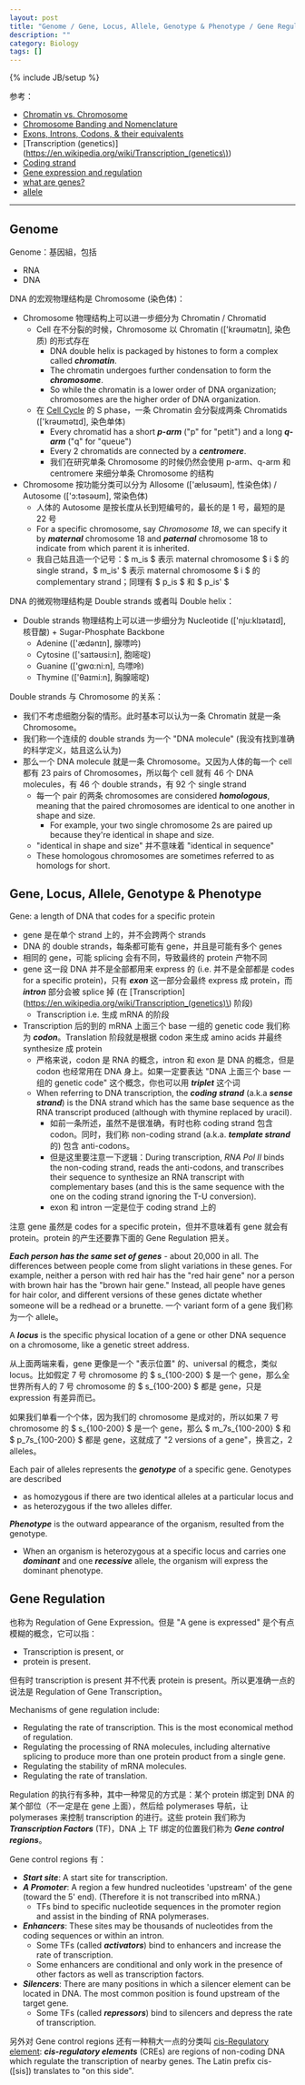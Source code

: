 ```yaml
---
layout: post
title: "Genome / Gene, Locus, Allele, Genotype & Phenotype / Gene Regulation"
description: ""
category: Biology
tags: []
---
```

{% include JB/setup %}

参考：

- [Chromatin vs. Chromosome](http://www.diffen.com/difference/Chromatin_vs_Chromosome)
- [Chromosome Banding and Nomenclature](http://www.ncbi.nlm.nih.gov/Class/MLACourse/Original8Hour/Genetics/chrombanding.html)
- [Exons, Introns, Codons, & their equivalents](http://www.mun.ca/biology/scarr/Exons_Introns_Codons.html)
- [Transcription (genetics)](https://en.wikipedia.org/wiki/Transcription_(genetics\))
- [Coding strand](https://en.wikipedia.org/wiki/Coding_strand)
- [Gene expression and regulation](http://www2.le.ac.uk/departments/genetics/vgec/schoolscolleges/topics/geneexpression-regulation)
- [what are genes?](https://www.23andme.com/gen101/genes/)
- [allele](http://www.nature.com/scitable/definition/allele-48)

-----

## Genome

Genome：基因組，包括

- RNA
- DNA

DNA 的宏观物理结构是 Chromosome (染色体)：

- Chromosome 物理结构上可以进一步细分为 Chromatin / Chromatid
	- Cell 在不分裂的时候，Chromosome 以 Chromatin (['krəʊmətɪn], 染色质) 的形式存在
		- DNA double helix is packaged by histones to form a complex called _**chromatin**_.
		- The chromatin undergoes further condensation to form the _**chromosome**_.
		- So while the chromatin is a lower order of DNA organization; chromosomes are the higher order of DNA organization.
	- 在 [Cell Cycle](/biology/2015/07/29/cell-cycle) 的 S phase，一条 Chromatin 会分裂成两条 Chromatids (['krəʊmətɪd], 染色单体)
		- Every chromatid has a short _**p-arm**_ ("p" for "petit") and a long _**q-arm**_ ("q" for "queue")
		- Every 2 chromatids are connected by a _**centromere**_.
		- 我们在研究单条 Chromosome 的时候仍然会使用 p-arm、q-arm 和 centromere 来细分单条 Chromosome 的结构
- Chromosome 按功能分类可以分为 Allosome (['ælʊsəʊm], 性染色体) / Autosome (['ɔ:təsəʊm], 常染色体)
	- 人体的 Autosome 是按长度从长到短编号的，最长的是 1 号，最短的是 22 号
	- For a specific chromosome, say _Chromosome 18_, we can specify it by _**maternal**_ chromosome 18 and _**paternal**_ chromosome 18 to indicate from which parent it is inherited.
	- 我自己姑且造一个记号：$ m_is $ 表示 maternal chromosome $ i $ 的 single strand，$ m_is' $ 表示 maternal chromosome $ i $ 的 complementary strand；同理有 $ p_is $ 和 $ p_is' $

DNA 的微观物理结构是 Double strands 或者叫 Double helix：

- Double strands 物理结构上可以进一步细分为 Nucleotide (['nju:klɪətaɪd], 核苷酸) + Sugar-Phosphate Backbone
	- Adenine (['ædənɪn], 腺嘌吟)
	- Cytosine (['saɪtəʊsi:n], 胞嘧啶)
	- Guanine (['gwɑ:ni:n], 鸟嘌呤)
	- Thymine (['θaɪmi:n], 胸腺嘧啶)

Double strands 与 Chromosome 的关系：

- 我们不考虑细胞分裂的情形。此时基本可以认为一条 Chromatin 就是一条 Chromosome。
- 我们称一个连续的 double strands 为一个 "DNA molecule" (我没有找到准确的科学定义，姑且这么认为)
- 那么一个 DNA molecule 就是一条 Chromosome。又因为人体的每一个 cell 都有 23 pairs of Chromosomes，所以每个 cell 就有 46 个 DNA molecules，有 46 个 double strands，有 92 个 single strand
	- 每一个 pair 的两条 chromosomes are considered _**homologous**_, meaning that the paired chromosomes are identical to one another in shape and size.
		- For example, your two single chromosome 2s are paired up because they're identical in shape and size.
	- "identical in shape and size" 并不意味着 "identical in sequence" 
	- These homologous chromosomes are sometimes referred to as homologs for short.

## Gene, Locus, Allele, Genotype & Phenotype

Gene: a length of DNA that codes for a specific protein

- gene 是在单个 strand 上的，并不会跨两个 strands
- DNA 的 double strands，每条都可能有 gene，并且是可能有多个 genes
- 相同的 gene，可能 splicing 会有不同，导致最终的 protein 产物不同
- gene 这一段 DNA 并不是全部都用来 express 的 (i.e. 并不是全部都是 codes for a specific protein)，只有 _**exon**_ 这一部分会最终 express 成 protein，而 _**intron**_ 部分会被 splice 掉 (在 [Transcription](https://en.wikipedia.org/wiki/Transcription_(genetics)\) 阶段)
	- Transcription i.e. 生成 mRNA 的阶段
- Transcription 后的到的 mRNA 上面三个 base 一组的 genetic code 我们称为 _**codon**_。Translation 阶段就是根据 codon 来生成 amino acids 并最终 synthesize 成 protein
	- 严格来说，codon 是 RNA 的概念，intron 和 exon 是 DNA 的概念，但是 codon 也经常用在 DNA 身上。如果一定要表达 "DNA 上面三个 base 一组的 genetic code" 这个概念，你也可以用 _**triplet**_ 这个词
	- When referring to DNA transcription, the _**coding strand**_ (a.k.a _**sense strand**_) is the DNA strand which has the same base sequence as the RNA transcript produced (although with thymine replaced by uracil).
		- 如前一条所述，虽然不是很准确，有时也称 coding strand 包含 codon。同时，我们称 non-coding strand (a.k.a. _**template strand**_ 的) 包含 anti-codons。
		- 但是这里要注意一下逻辑：During transcription, _RNA Pol II_ binds the non-coding strand, reads the anti-codons, and transcribes their sequence to synthesize an RNA transcript with complementary bases (and this is the same sequence with the one on the coding strand ignoring the T-U conversion).
		- exon 和 intron 一定是位于 coding strand 上的

注意 gene 虽然是 codes for a specific protein，但并不意味着有 gene 就会有 protein。protein 的产生还要靠下面的 Gene Regulation 把关。

_**Each person has the same set of genes**_ - about 20,000 in all. The differences between people come from slight variations in these genes. For example, neither a person with red hair has the "red hair gene" nor a person with brown hair has the "brown hair gene." Instead, all people have genes for hair color, and different versions of these genes dictate whether someone will be a redhead or a brunette. 一个 variant form of a gene 我们称为一个 allele。

A _**locus**_ is the specific physical location of a gene or other DNA sequence on a chromosome, like a genetic street address.

从上面两端来看，gene 更像是一个 "表示位置" 的、universal 的概念，类似 locus。比如假定 7 号 chromosome 的 $ s_{100-200} $ 是一个 gene，那么全世界所有人的 7 号 chromosome 的 $ s_{100-200} $ 都是 gene，只是 expression 有差异而已。

如果我们单看一个个体，因为我们的 chromosome 是成对的，所以如果 7 号 chromosome 的 $ s_{100-200} $ 是一个 gene，那么 $ m_7s_{100-200} $ 和 $ p_7s_{100-200} $ 都是 gene，这就成了 "2 versions of a gene"，换言之，2 alleles。

Each pair of alleles represents the _**genotype**_ of a specific gene. Genotypes are described

- as homozygous if there are two identical alleles at a particular locus and
- as heterozygous if the two alleles differ.

_**Phenotype**_ is the outward appearance of the organism, resulted from the genotype.

- When an organism is heterozygous at a specific locus and carries one _**dominant**_ and one _**recessive**_ allele, the organism will express the dominant phenotype.

## Gene Regulation

也称为 Regulation of Gene Expression。但是 "A gene is expressed" 是个有点模糊的概念，它可以指：

- Transcription is present, or
- protein is present.

但有时 transcription is present 并不代表 protein is present。所以更准确一点的说法是 Regulation of Gene Transcription。

Mechanisms of gene regulation include:

- Regulating the rate of transcription. This is the most economical method of regulation.
- Regulating the processing of RNA molecules, including alternative splicing to produce more than one protein product from a single gene.
- Regulating the stability of mRNA molecules.
- Regulating the rate of translation.

Regulation 的执行有多种，其中一种常见的方式是：某个 protein 绑定到 DNA 的某个部位（不一定是在 gene 上面），然后给 polymerases 导航，让 polymerases 来控制 transcription 的进行。这些 protein 我们称为 _**Transcription Factors**_ (TF)，DNA 上 TF 绑定的位置我们称为 _**Gene control regions**_。

Gene control regions 有：

- _**Start site**_: A start site for transcription.
- _**A Promoter**_: A region a few hundred nucleotides 'upstream' of the gene (toward the 5' end). (Therefore it is not transcribed into mRNA.)
	- TFs bind to specific nucleotide sequences in the promoter region and assist in the binding of RNA polymerases.
- _**Enhancers**_: These sites may be thousands of nucleotides from the coding sequences or within an intron.
	- Some TFs (called _**activators**_) bind to enhancers and increase the rate of transcription.  
	- Some enhancers are conditional and only work in the presence of other factors as well as transcription factors.
- _**Silencers**_: There are many positions in which a silencer element can be located in DNA. The most common position is found upstream of the target gene.
	- Some TFs (called _**repressors**_) bind to silencers and depress the rate of transcription.

另外对 Gene control regions 还有一种稍大一点的分类叫 [cis-Regulatory element](https://en.wikipedia.org/wiki/Cis-Regulatory_element): _**cis-regulatory elements**_ (CREs) are regions of non-coding DNA which regulate the transcription of nearby genes. The Latin prefix cis- ([sis]) translates to "on this side".
